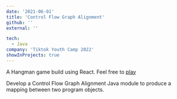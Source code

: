 ```yaml
---
date: '2021-06-01'
title: 'Control Flow Graph Alignment'
github: ''
external: ''

tech:
  - Java 
company: 'Tiktok Youth Camp 2022'
showInProjects: true
---
```

A Hangman game build using React. Feel free to [play](https://tiktok-camp22-hangman.vercel.app/)

Develop a Control Flow Graph Alignment Java module to produce a mapping between two program objects. 
